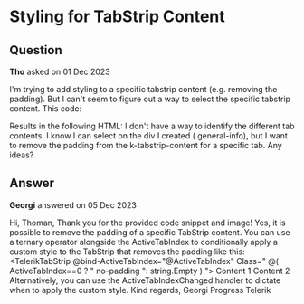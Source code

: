 # Styling for TabStrip Content

## Question

**Tho** asked on 01 Dec 2023

I'm trying to add styling to a specific tabstrip content (e.g. removing the padding). But I can't seem to figure out a way to select the specific tabstrip content. This code: <TelerikTabStrip> <TabStripTab Title="General Info" Class="tab-pane-general-info"> <div class="general-info"></div> </TabStripTab> <TabStripTab Title="Summary" Class="tab-pane-product-list"> <div class="product-list"></div> </TabStripTab> </TelerikTabStrip> Results in the following HTML: I don't have a way to identify the different tab contents. I know I can select on the div I created (.general-info), but I want to remove the padding from the k-tabstrip-content for a specific tab. Any ideas?

## Answer

**Georgi** answered on 05 Dec 2023

Hi, Thoman, Thank you for the provided code snippet and image! Yes, it is possible to remove the padding of a specific TabStrip content. You can use a ternary operator alongside the ActiveTabIndex to conditionally apply a custom style to the TabStrip that removes the padding like this: <TelerikTabStrip @bind-ActiveTabIndex="@ActiveTabIndex" Class=" @( ActiveTabIndex==0 ? " no-padding ": string.Empty ) "> <TabStripTab Title="Tab 1"> Content 1 </TabStripTab> <TabStripTab Title="Tab 2"> Content 2 </TabStripTab> </TelerikTabStrip> <style>.no-padding.k-tabstrip-content { padding: 0;
} </style> Alternatively, you can use the ActiveTabIndexChanged handler to dictate when to apply the custom style. Kind regards, Georgi Progress Telerik

